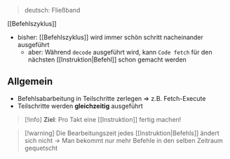 > deutsch: Fließband

[[Befehlszyklus]]

- bisher: [[Befehlszyklus]] wird immer schön schritt nacheinander ausgeführt
	- aber: Während `decode` ausgeführt wird, kann `Code fetch` für den nächsten [[Instruktion|Befehl]] schon gemacht werden

## Allgemein
- Befehlsabarbeitung in Teilschritte zerlegen => z.B. Fetch-Execute
- Teilschritte werden **gleichzeitig** ausgeführt

> [!info] **Ziel**: Pro Takt eine [[Instruktion]] fertig machen!

> [!warning] Die Bearbeitungszeit jedes [[Instruktion|Befehls]] ändert sich nicht -> Man bekommt nur mehr Befehle in den selben Zeitraum gequetscht






